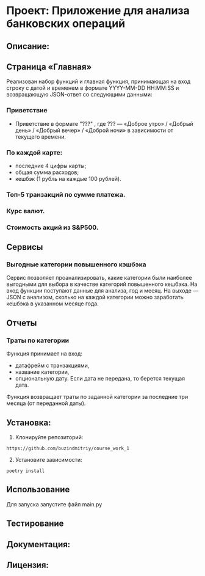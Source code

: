 # Проект: Приложение для анализа банковских операций
## Описание:
## Страница «Главная»
Реализован набор функций и главная функция, принимающая на вход строку с датой и временем в формате 
YYYY-MM-DD HH:MM:SS
 и возвращающую JSON-ответ со следующими данными:
### Приветствие
* Приветствие в формате "???"
, где 
???
 — «Доброе утро» / «Добрый день» / «Добрый вечер» / «Доброй ночи» в зависимости от текущего времени.
### По каждой карте:
  * последние 4 цифры карты;
  * общая сумма расходов;
  * кешбэк (1 рубль на каждые 100 рублей).
### Топ-5 транзакций по сумме платежа.
### Курс валют.
### Стоимость акций из S&P500.

## Сервисы
### Выгодные категории повышенного кэшбэка
Сервис позволяет проанализировать, 
какие категории были наиболее выгодными для выбора в качестве категорий повышенного кешбэка.
На вход функции поступают данные для анализа, год и месяц.
На выходе — JSON с анализом, сколько на каждой категории можно заработать кешбэка в указанном месяце года.

## Отчеты
### Траты по категории
Функция принимает на вход:

* датафрейм с транзакциями,
* название категории,
* опциональную дату.
Если дата не передана, то берется текущая дата.

Функция возвращает траты по заданной категории за последние три месяца (от переданной даты).

## Установка:

1. Клонируйте репозиторий:
```
https://github.com/buzindmitriy/course_work_1
```

2. Установите зависимости:
```
poetry install
```
## Использование
Для запуска запустите файл main.py
## Тестирование

## Документация:


## Лицензия: